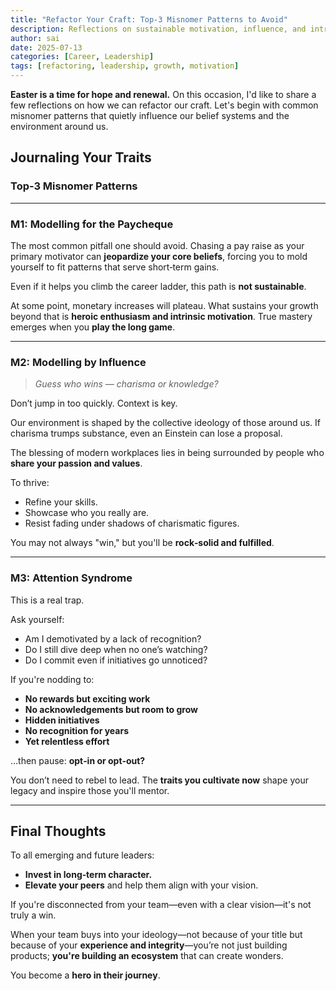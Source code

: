 ```yaml
---
title: "Refactor Your Craft: Top‑3 Misnomer Patterns to Avoid"
description: Reflections on sustainable motivation, influence, and intrinsic progress.
author: sai
date: 2025‑07‑13
categories: [Career, Leadership]
tags: [refactoring, leadership, growth, motivation]
---
```


**Easter is a time for hope and renewal.** On this occasion, I'd like to share a few reflections on how we can refactor our craft. Let's begin with common misnomer patterns that quietly influence our belief systems and the environment around us.

## Journaling Your Traits

### Top‑3 Misnomer Patterns

---

### **M1: Modelling for the Paycheque**

The most common pitfall one should avoid. Chasing a pay raise as your primary motivator can **jeopardize your core beliefs**, forcing you to mold yourself to fit patterns that serve short‑term gains.

Even if it helps you climb the career ladder, this path is **not sustainable**.

At some point, monetary increases will plateau. What sustains your growth beyond that is **heroic enthusiasm and intrinsic motivation**. True mastery emerges when you **play the long game**.

---

### **M2: Modelling by Influence**

> *Guess who wins — charisma or knowledge?*

Don’t jump in too quickly. Context is key.

Our environment is shaped by the collective ideology of those around us. If charisma trumps substance, even an Einstein can lose a proposal.

The blessing of modern workplaces lies in being surrounded by people who **share your passion and values**.

To thrive:
- Refine your skills.
- Showcase who you really are.
- Resist fading under shadows of charismatic figures.

You may not always "win," but you'll be **rock‑solid and fulfilled**.

---

### **M3: Attention Syndrome**

This is a real trap.

Ask yourself:
- Am I demotivated by a lack of recognition?
- Do I still dive deep when no one’s watching?
- Do I commit even if initiatives go unnoticed?

If you're nodding to:
- **No rewards but exciting work**
- **No acknowledgements but room to grow**
- **Hidden initiatives**
- **No recognition for years**
- **Yet relentless effort**

…then pause: **opt‑in or opt‑out?**

You don’t need to rebel to lead. The **traits you cultivate now** shape your legacy and inspire those you'll mentor.

---

## Final Thoughts

To all emerging and future leaders:

- **Invest in long‑term character.**
- **Elevate your peers** and help them align with your vision.

If you're disconnected from your team—even with a clear vision—it's not truly a win.

When your team buys into your ideology—not because of your title but because of your **experience and integrity**—you’re not just building products; **you're building an ecosystem** that can create wonders.

You become a **hero in their journey**.
